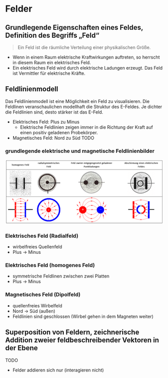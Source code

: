 # Felder

## Grundlegende Eigenschaften eines Feldes, Definition des Begriffs „Feld“

> Ein Feld ist die räumliche Verteilung einer physikalischen Größe.

- Wenn in einem Raum elektrische Kraftwirkungen auftreten, so herrscht in diesem Raum ein elektrisches Feld.
- Ein elektrisches Feld wird durch elektrische Ladungen erzeugt. Das Feld ist Vermittler für elektrische Kräfte.

## Feldlinienmodell

Das Feldlinienmodell ist eine Möglichkeit ein Feld zu visualisieren. Die Feldlinen veranschaulichen modellhaft die Struktur des E-Feldes. Je dichter die Feldlinien sind, desto stärker ist das E-Feld.

- Elektrisches Feld: Plus zu Minus
  - Elektrische Feldlinien zeigen immer in die Richtung der Kraft auf einen positiv geladenen Probekörper.
- Magnetisches Feld: Nord zu Süd TODO

### grundlegende elektrische und magnetische Feldlinienbilder

![Feldlinienbilder](../../../images/Physik/Feldlinienbilder.jpeg)

### Elektrisches Feld (Radialfeld)

- wirbelfreies Quellenfeld
- Plus -> Minus

### Elektrisches Feld (homogenes Feld)

- symmetrische Feldlinen zwischen zwei Platten
- Plus -> Minus

### Magnetisches Feld (Dipolfeld)

- quellenfreies Wirbelfeld
- Nord -> Süd (außen)
- Feldlinien sind geschlossen (Wirbel gehen in dem Magneten weiter)

## Superposition von Feldern, zeichnerische Addition zweier feldbeschreibender Vektoren in der Ebene

TODO

- Felder addieren sich nur (interagieren nicht)
